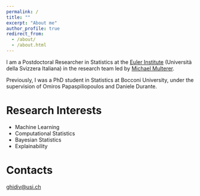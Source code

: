 ```yaml
---
permalink: /
title: ""
excerpt: "About me"
author_profile: true
redirect_from: 
  - /about/
  - /about.html
---
```


I am a Postdoctoral Researcher in Statistics at the <a href="https://www.euler.usi.ch/">Euler Institute</a> (Università della Svizzera Italiana) in the research team led by <a href="https://muchip.github.io/">Michael Multerer</a>.

Previously, I was a PhD student in Statistics at Bocconi University, under the supervision of Omiros Papaspiliopoulos and Daniele Durante.

Research Interests
======
* Machine Learning
* Computational Statistics
* Bayesian Statistics
* Explainability

Contacts
=======

ghidiv@usi.ch

